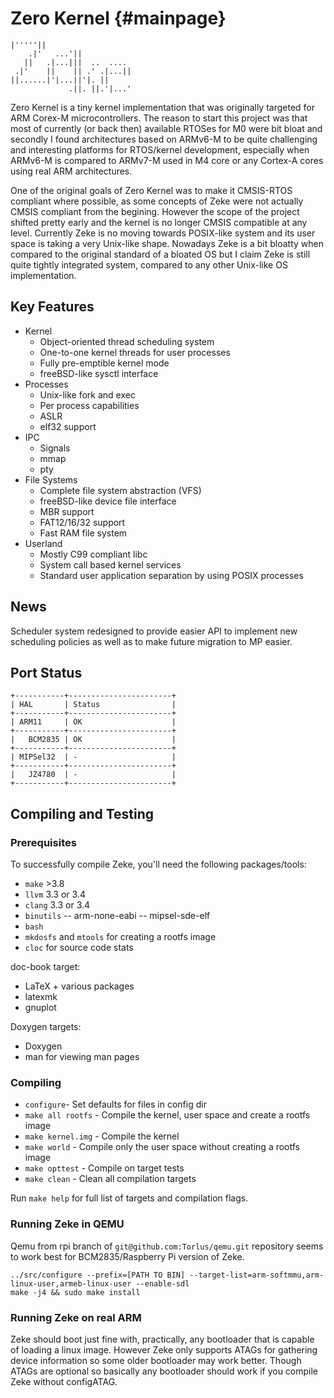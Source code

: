 Zero Kernel    {#mainpage}
===========

    |'''''||
        .|'   ...'||
       ||   .|...|||  ..  .... 
     .|'    ||    || .' .|...|| 
    ||......|'|...||'|. || 
                 .||. ||.'|...'

Zero Kernel is a tiny kernel implementation that was originally targeted for
ARM Corex-M microcontrollers. The reason to start this project was that most of
currently (or back then) available RTOSes for M0 were bit bloat and secondly I
found architectures based on ARMv6-M to be quite challenging and interesting
platforms for RTOS/kernel development, especially when ARMv6-M is compared to
ARMv7-M used in M4 core or any Cortex-A cores using real ARM architectures.

One of the original goals of Zero Kernel was to make it CMSIS-RTOS compliant
where possible, as some concepts of Zeke were not actually CMSIS compliant from
the begining. However the scope of the project shifted pretty early and the
kernel is no longer CMSIS compatible at any level. Currently Zeke is no moving
towards POSIX-like system and its user space is taking a very Unix-like shape.
Nowadays Zeke is a bit bloatty when compared to the original standard of
a bloated OS but I claim Zeke is still quite tightly integrated system,
compared to any other Unix-like OS implementation.

Key Features
------------
- Kernel
    - Object-oriented thread scheduling system
    - One-to-one kernel threads for user processes
    - Fully pre-emptible kernel mode
    - freeBSD-like sysctl interface
- Processes
    - Unix-like fork and exec
    - Per process capabilities
    - ASLR
    - elf32 support
- IPC
    - Signals
    - mmap
    - pty
- File Systems
    - Complete file system abstraction (VFS)
    - freeBSD-like device file interface
    - MBR support
    - FAT12/16/32 support
    - Fast RAM file system
- Userland
    - Mostly C99 compliant libc
    - System call based kernel services
    - Standard user application separation by using POSIX processes

News
----

Scheduler system redesigned to provide easier API to implement new scheduling
policies as well as to make future migration to MP easier.

Port Status
-----------

    +-----------+-----------------------+
    | HAL       | Status                |
    +-----------+-----------------------+
    | ARM11     | OK                    |
    +-----------+-----------------------+
    |   BCM2835 | OK                    |
    +-----------+-----------------------+
    | MIPSel32  | -                     |
    +-----------+-----------------------+
    |   JZ4780  | -                     |
    +-----------+-----------------------+


Compiling and Testing
---------------------

### Prerequisites

To successfully compile Zeke, you'll need the following packages/tools:

- `make` >3.8
- `llvm` 3.3 or 3.4
- `clang` 3.3 or 3.4
- `binutils`
-- arm-none-eabi
-- mipsel-sde-elf
- `bash`
- `mkdosfs` and `mtools` for creating a rootfs image
- `cloc` for source code stats

doc-book target:

- LaTeX + various packages
- latexmk
- gnuplot

Doxygen targets:

- Doxygen
- man for viewing man pages

### Compiling

+ `configure`- Set defaults for files in config dir
+ `make all rootfs` - Compile the kernel, user space and create a rootfs image
+ `make kernel.img` - Compile the kernel
+ `make world` - Compile only the user space without creating a rootfs image
+ `make opttest` - Compile on target tests
+ `make clean` - Clean all compilation targets

Run `make help` for full list of targets and compilation flags.

### Running Zeke in QEMU

Qemu from rpi branch of `git@github.com:Torlus/qemu.git` repository seems to work
best for BCM2835/Raspberry Pi version of Zeke.

    ../src/configure --prefix=[PATH TO BIN] --target-list=arm-softmmu,arm-linux-user,armeb-linux-user --enable-sdl
    make -j4 && sudo make install

### Running Zeke on real ARM

Zeke should boot just fine with, practically, any bootloader that is capable of
loading a linux image. However Zeke only supports ATAGs for gathering device
information so some older bootloader may work better. Though ATAGs are optional
so basically any bootloader should work if you compile Zeke without configATAG.

